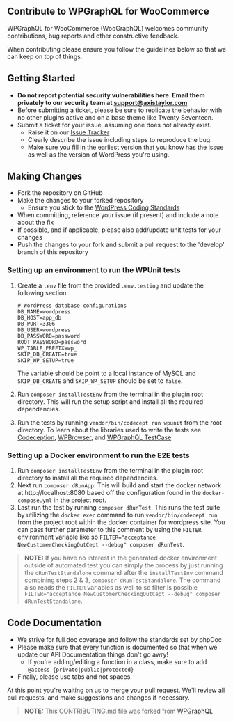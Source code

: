 ## Contribute to WPGraphQL for WooCommerce

WPGraphQL for WooCommerce (WooGraphQL) welcomes community contributions, bug reports and other constructive feedback.

When contributing please ensure you follow the guidelines below so that we can keep on top of things.

## Getting Started

* __Do not report potential security vulnerabilities here. Email them privately to our security team at 
[support@axistaylor.com](mailto:support@axistaylor.com)__
* Before submitting a ticket, please be sure to replicate the behavior with no other plugins active and on a base theme like Twenty Seventeen.
* Submit a ticket for your issue, assuming one does not already exist.
  * Raise it on our [Issue Tracker](https://github.com/wp-graphql/wp-graphql-woocommerce/issues)
  * Clearly describe the issue including steps to reproduce the bug.
  * Make sure you fill in the earliest version that you know has the issue as well as the version of WordPress you're using.

## Making Changes

* Fork the repository on GitHub
* Make the changes to your forked repository
  * Ensure you stick to the [WordPress Coding Standards](https://codex.wordpress.org/WordPress_Coding_Standards)
* When committing, reference your issue (if present) and include a note about the fix
* If possible, and if applicable, please also add/update unit tests for your changes
* Push the changes to your fork and submit a pull request to the 'develop' branch of this repository

### Setting up an environment to run the WPUnit tests

1. Create a `.env` file from the provided `.env.testing` and update the following section.

    ```env
    # WordPress database configurations
    DB_NAME=wordpress
    DB_HOST=app_db
    DB_PORT=3306
    DB_USER=wordpress
    DB_PASSWORD=password
    ROOT_PASSWORD=password
    WP_TABLE_PREFIX=wp_
    SKIP_DB_CREATE=true
    SKIP_WP_SETUP=true

    ```

    The variable should be point to a local instance of MySQL and `SKIP_DB_CREATE` and `SKIP_WP_SETUP` should be set to `false`.
2. Run `composer installTestEnv` from the terminal in the plugin root directory. This will run the setup script and install all the required dependencies.
3. Run the tests by running `vendor/bin/codecept run wpunit` from the root directory. To learn about the libraries used to write the tests see [Codeception](https://codeception.com/), [WPBrowser](https://wpbrowser.wptestkit.dev/modules/WPBrowser/), and [WPGraphQL TestCase](https://github.com/wp-graphql/wp-graphql-testcase)

### Setting up a Docker environment to run the E2E tests

1. Run `composer installTestEnv` from the terminal in the plugin root directory to install all the required dependencies.
2. Next run `composer dRunApp`. This will build and start the docker network at http://localhost:8080 based off the configuration found in the `docker-compose.yml` in the project root.
3. Last run the test by running `composer dRunTest`. This runs the test suite by utilizing the `docker exec` command to run `vendor/bin/codecept run` from the project root within the docker container for wordpress site. You can pass further parameter to this comment by using the `FILTER` environment variable like so `FILTER="acceptance NewCustomerCheckingOutCept --debug" composer dRunTest`.

> **NOTE:** If you have no interest in the generated docker environment outside of automated test you can simply the process by just running the `dRunTestStandalone` command after the `installTestEnv` command combining steps 2 & 3, `composer dRunTestStandalone`. The command also reads the `FILTER` variables as well to so filter is possible `FILTER="acceptance NewCustomerCheckingOutCept --debug" composer dRunTestStandalone`.


## Code Documentation

* We strive for full doc coverage and follow the standards set by phpDoc
* Please make sure that every function is documented so that when we update our API Documentation things don't go awry!
    * If you're adding/editing a function in a class, make sure to add `@access {private|public|protected}`
* Finally, please use tabs and not spaces.

At this point you're waiting on us to merge your pull request. We'll review all pull requests, and make suggestions and changes if necessary.

> **NOTE:** This CONTRIBUTING.md file was forked from [WPGraphQL](https://github.com/wp-graphql/wp-graphql/blob/master/CONTRIBUTING.md)
